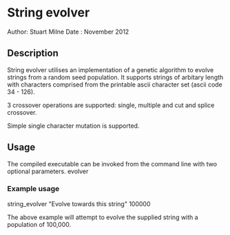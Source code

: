 String evolver
==============
Author: Stuart Milne
Date : November 2012

## Description
String evolver utilises an implementation of a genetic algorithm to evolve strings from a random seed population. It supports strings of arbitary length with characters comprised from the printable ascii character set (ascii code 34 - 126).

3 crossover operations are supported: single, multiple and cut and splice crossover.

Simple single character mutation is supported.

## Usage
The compiled executable can be invoked from the command line with two optional parameters.
evolver <String to evolve> <Size of population to utilise>

### Example usage
string_evolver "Evolve towards this string" 100000

The above example will attempt to evolve the supplied string with a population of 100,000.
